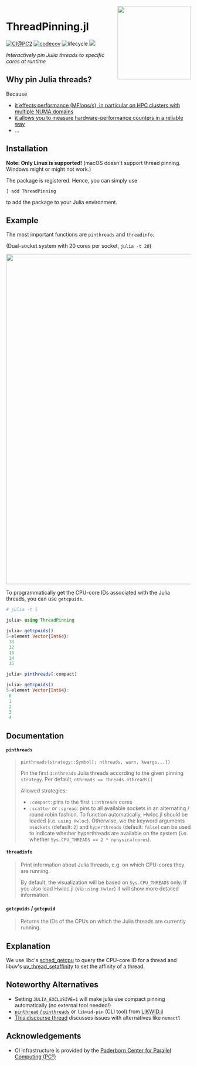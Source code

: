<img align="right" src="https://github.com/carstenbauer/ThreadPinning.jl/raw/main/docs/src/assets/logo.png" width=200px>

# ThreadPinning.jl

[code-style-img]: https://img.shields.io/badge/code%20style-blue-4495d1.svg
[code-style-url]: https://github.com/invenia/BlueStyle

<!-- [![](https://img.shields.io/badge/docs-stable-blue.svg)](https://juliaperf.github.io/LIKWID.jl/stable/) -->
<!-- [![](https://img.shields.io/badge/docs-dev-blue.svg)](https://juliaperf.github.io/LIKWID.jl/dev/) -->
<!-- [![Build Status](https://github.com/JuliaPerf/LIKWID.jl/workflows/CI/badge.svg)](https://github.com/JuliaPerf/LIKWID.jl/actions) -->
[![CI@PC2](https://git.uni-paderborn.de/pc2-ci/julia/ThreadPinning-jl/badges/main/pipeline.svg?key_text=CI@PC2)](https://git.uni-paderborn.de/pc2-ci/julia/ThreadPinning-jl/-/pipelines)
[![codecov](https://codecov.io/gh/carstenbauer/ThreadPinning.jl/branch/main/graph/badge.svg?token=Ze61CbGoO5)](https://codecov.io/gh/carstenbauer/ThreadPinning.jl)
![lifecycle](https://img.shields.io/badge/lifecycle-stable-green.svg)
[![][code-style-img]][code-style-url]

*Interactively pin Julia threads to specific cores at runtime*

## Why pin Julia threads?

Because
* [it effects performance (MFlops/s), in particular on HPC clusters with multiple NUMA domains](https://github.com/JuliaPerf/BandwidthBenchmark.jl#flopsscaling)
* [it allows you to measure hardware-performance counters in a reliable way](https://juliaperf.github.io/LIKWID.jl/stable/marker/)
* ...

## Installation

**Note: Only Linux is supported!** (macOS doesn't support thread pinning. Windows might or might not work.)

The package is registered. Hence, you can simply use
```
] add ThreadPinning
```
to add the package to your Julia environment.

## Example

The most important functions are `pinthreads` and `threadinfo`.

(Dual-socket system with 20 cores per socket, `julia -t 20`)

<img src="https://github.com/carstenbauer/ThreadPinning.jl/raw/main/docs/src/assets/threadinfo.png" width=900px>

To programmatically get the CPU-core IDs associated with the Julia threads, you can use `getcpuids`.

```julia
# julia -t 5

julia> using ThreadPinning

julia> getcpuids()
5-element Vector{Int64}:
 18
 12
 13
 14
 15

julia> pinthreads(:compact)

julia> getcpuids()
5-element Vector{Int64}:
 0
 1
 2
 3
 4
```

## Documentation

#### `pinthreads`

> `pinthreads(strategy::Symbol[; nthreads, warn, kwargs...])`
> 
> Pin the first `1:nthreads` Julia threads according to the given pinning `strategy`.
> Per default, `nthreads == Threads.nthreads()`
> 
> Allowed strategies:
> * `:compact`: pins to the first `1:nthreads` cores
> * `:scatter` or `:spread`: pins to all available sockets in an alternating / round robin fashion. To function automatically, Hwloc.jl should be loaded (i.e. `using Hwloc`). Otherwise, we the keyword arguments `nsockets` (default: `2`) and `hyperthreads` (default: `false`) can be used to indicate whether hyperthreads are available on the system (i.e. whether `Sys.CPU_THREADS == 2 * nphysicalcores`).

#### `threadinfo`

> Print information about Julia threads, e.g. on which CPU-cores they are running.
> 
> By default, the visualization will be based on `Sys.CPU_THREADS` only.
> If you also load Hwloc.jl (via `using Hwloc`) it will show more detailed information.

#### `getcpuids` / `getcpuid`

> Returns the IDs of the CPUs on which the Julia threads
> are currently running.

## Explanation

We use libc's [sched_getcpu](https://man7.org/linux/man-pages/man3/sched_getcpu.3.html) to query the CPU-core ID for a thread and libuv's [uv_thread_setaffinity](https://github.com/clibs/uv/blob/master/docs/src/threading.rst) to set the affinity of a thread.


## Noteworthy Alternatives

* Setting `JULIA_EXCLUSIVE=1` will make julia use compact pinning automatically (no external tool needed!)
* [`pinthread` / `pinthreads`](https://juliaperf.github.io/LIKWID.jl/dev/examples/dynamic_pinning/) or `likwid-pin` (CLI tool) from [LIKWID.jl](https://github.com/JuliaPerf/LIKWID.jl)
* [This discourse thread](https://discourse.julialang.org/t/thread-affinitization-pinning-julia-threads-to-cores/58069/5) discusses issues with alternatives like `numactl`

## Acknowledgements

* CI infrastructure is provided by the [Paderborn Center for Parallel Computing (PC²)](https://pc2.uni-paderborn.de/)
